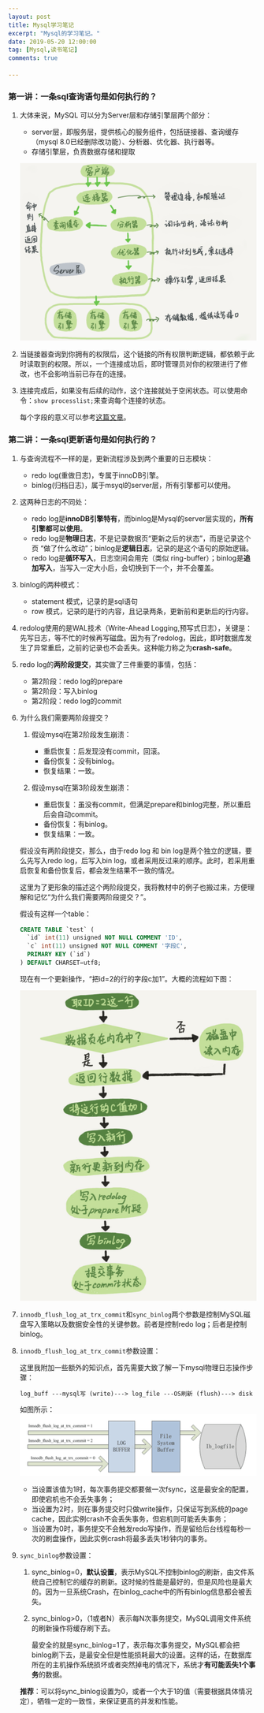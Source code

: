 ```yaml
---
layout: post
title: Mysql学习笔记
excerpt: "Mysql的学习笔记。"
date: 2019-05-20 12:00:00
tag: [Mysql,读书笔记]
comments: true

---
```



### 第一讲：一条sql查询语句是如何执行的？


1. 大体来说，MySQL 可以分为Server层和存储引擎层两个部分：

	- server层，即服务层，提供核心的服务组件，包括链接器、查询缓存（mysql 8.0已经删除改功能）、分析器、优化器、执行器等。
	- 存储引擎层，负责数据存储和提取

	![Mysql的两层框架](/images/posts/mysql/mysql框架.png) 

2. 当链接器查询到你拥有的权限后，这个链接的所有权限判断逻辑，都依赖于此时读取到的权限。所以，一个连接成功后，即时管理员对你的权限进行了修改，也不会影响当前已存在的连接。

3. 连接完成后，如果没有后续的动作，这个连接就处于空闲状态。可以使用命令：`show processlist;`来查询每个连接的状态。

	每个字段的意义可以参考[这篇文章](https://www.cnblogs.com/f-ck-need-u/p/7742153.html)。

### 第二讲：一条sql更新语句是如何执行的？

1. 与查询流程不一样的是，更新流程涉及到两个重要的日志模块：

	- redo log(重做日志)，专属于innoDB引擎。
	- binlog(归档日志)，属于msyql的server层，所有引擎都可以使用。

2. 这两种日志的不同处：

	- redo log是**innoDB引擎特有**，而binlog是Mysql的server层实现的，**所有引擎都可以使用**。
	- redo log是**物理日志**，不是记录数据页“更新之后的状态”，而是记录这个页 “做了什么改动”；binlog是**逻辑日志**，记录的是这个语句的原始逻辑。
	- redo log是**循环写入**，日志空间会用完（类似 ring-buffer）；binlog是**追加写入**，当写入一定大小后，会切换到下一个，并不会覆盖。

3. binlog的两种模式：
	- statement 模式，记录的是sql语句
	- row 模式，记录的是行的内容，且记录两条，更新前和更新后的行内容。

4. redolog使用的是WAL技术（Write-Ahead Logging,预写式日志），关键是：先写日志，等不忙的时候再写磁盘。因为有了redolog，因此，即时数据库发生了异常重启，之前的记录也不会丢失。这种能力称之为**crash-safe**。

5. redo log的**两阶段提交**，其实做了三件重要的事情，包括：

	- 第2阶段：redo log的prepare
	- 第2阶段：写入binlog
	- 第2阶段：redo log的commit

6. 为什么我们需要两阶段提交？

	1. 假设mysql在第2阶段发生崩溃：
	
		- 重启恢复：后发现没有commit，回滚。
		- 备份恢复：没有binlog。
		- 恢复结果：一致。
	2. 假设mysql在第3阶段发生崩溃：

		- 重启恢复：虽没有commit，但满足prepare和binlog完整，所以重启后会自动commit。
		- 备份恢复：有binlog。
		- 恢复结果：一致。

	假设没有两阶段提交，那么，由于redo log 和 bin log是两个独立的逻辑，要么先写入redo log，后写入bin log，或者采用反过来的顺序。此时，若采用重启恢复和备份恢复后，都会发生结果不一致的情况。

	这里为了更形象的描述这个两阶段提交，我将教材中的例子也搬过来，方便理解和记忆“为什么我们需要两阶段提交？”。

	假设有这样一个table：

	~~~sql
	CREATE TABLE `test` (
	  `id` int(11) unsigned NOT NULL COMMENT 'ID',
	  `c` int(11) unsigned NOT NULL COMMENT '字段C',
	  PRIMARY KEY (`id`)
	) DEFAULT CHARSET=utf8;
	~~~

	现在有一个更新操作，“把id=2的行的字段c加1”。大概的流程如下图：

	![update执行流程](/images/posts/mysql/redolog-update.png)

7. `innodb_flush_log_at_trx_commit`和`sync_binlog`两个参数是控制MySQL磁盘写入策略以及数据安全性的关键参数。前者是控制redo log；后者是控制binlog。

8. `innodb_flush_log_at_trx_commit`参数设置：

	这里我附加一些额外的知识点，首先需要大致了解一下mysql物理日志操作步骤：

	~~~
	log_buff ---mysql写 (write)---> log_file ---OS刷新 (flush)---> disk
	~~~

	如图所示：
	![redo log策略](/images/posts/mysql/redolog-write.png)
	
	
	- 当设置该值为1时，每次事务提交都要做一次fsync，这是最安全的配置，即使宕机也不会丢失事务；
	- 当设置为2时，则在事务提交时只做write操作，只保证写到系统的page cache，因此实例crash不会丢失事务，但宕机则可能丢失事务；
	- 当设置为0时，事务提交不会触发redo写操作，而是留给后台线程每秒一次的刷盘操作，因此实例crash将最多丢失1秒钟内的事务。


9. `sync_binlog`参数设置：

	1. sync_binlog=0，**默认设置**，表示MySQL不控制binlog的刷新，由文件系统自己控制它的缓存的刷新。这时候的性能是最好的，但是风险也是最大的。因为一旦系统Crash，在binlog_cache中的所有binlog信息都会被丢失。
	2. sync_binlog>0，（1或者N）表示每N次事务提交，MySQL调用文件系统的刷新操作将缓存刷下去。
	
		最安全的就是sync_binlog=1了，表示每次事务提交，MySQL都会把binlog刷下去，是最安全但是性能损耗最大的设置。这样的话，在数据库所在的主机操作系统损坏或者突然掉电的情况下，系统才**有可能丢失1个事务**的数据。


	**推荐**：可以将sync_binlog设置为0，或者一个大于1的值（需要根据具体情况定），牺牲一定的一致性，来保证更高的并发和性能。
